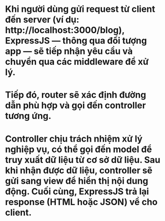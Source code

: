# Khi người dùng gửi request từ client đến server (ví dụ: http://localhost:3000/blog), ExpressJS — thông qua đối tượng app — sẽ tiếp nhận yêu cầu và chuyển qua các middleware để xử lý.

# Tiếp đó, router sẽ xác định đường dẫn phù hợp và gọi đến controller tương ứng.

# Controller chịu trách nhiệm xử lý nghiệp vụ, có thể gọi đến model để truy xuất dữ liệu từ cơ sở dữ liệu. Sau khi nhận được dữ liệu, controller sẽ gửi sang view để hiển thị nội dung động. Cuối cùng, ExpressJS trả lại response (HTML hoặc JSON) về cho client.
